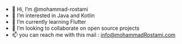 - 👋 Hi, I’m @mohammad-rostami
- 👀 I’m interested in Java and Kotlin
- 🌱 I’m currently learning Flutter
- 💞️ I’m looking to collaborate on open source projects
- 📫 you can reach me with this mail : info@mohammadRostami.com

<!---
mohammad-rostami/mohammad-rostami is a ✨ special ✨ repository because its `README.md` (this file) appears on your GitHub profile.
You can click the Preview link to take a look at your changes.
--->
